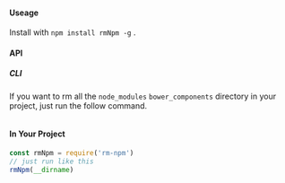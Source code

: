 #### Useage

Install with `npm install rmNpm -g` .

#### API

##### CLI 

If you want to rm all the `node_modules` `bower_components` directory in your project, just run the follow command.

``` $ rm-npm
```

#### In Your Project

``` javascript
const rmNpm = require('rm-npm')
// just run like this
rmNpm(__dirname)
```

